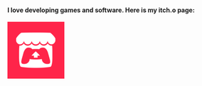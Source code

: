 #### I love developing games and software. Here is my itch.o page:

[![itch.io](itch.png)](https://dolphywind.itch.io/)
